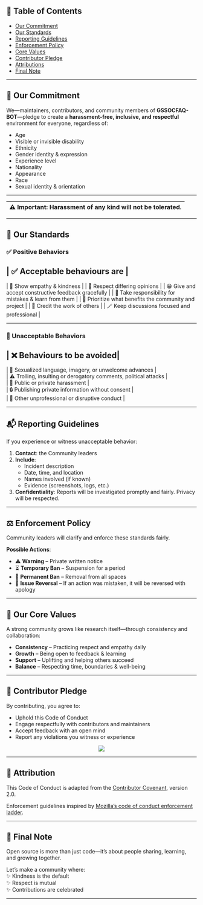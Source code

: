 ## 📑 Table of Contents
- [Our Commitment](#-our-commitment)
- [Our Standards](#-our-standards)
- [Reporting Guidelines](#-reporting-guidelines)
- [Enforcement Policy](#-enforcement-policy)
- [Core Values](#-our-core-values)
- [Contributor Pledge](#-contributor-pledge)
- [Attributions](#-attribution)
- [Final Note](#-final-note)

---

## 💌 Our Commitment
We—maintainers, contributors, and community members of **GSSOCFAQ-BOT**—pledge to create a **harassment-free, inclusive, and respectful** environment for everyone, regardless of:

- Age  
- Visible or invisible disability  
- Ethnicity  
- Gender identity & expression  
- Experience level  
- Nationality  
- Appearance  
- Race  
- Sexual identity & orientation  

---

| ⚠️ **Important**: Harassment of any kind will not be tolerated. |
|---------------------------------------------------------------|

---

## 🤝 Our Standards

### ✅ Positive Behaviors 
| ✅ Acceptable behaviours are |
----------------------------------------
| 💛 Show empathy & kindness  |
| 🤝 Respect differing opinions |
| 😁 Give and accept constructive feedback gracefully  |
| 🌱 Take responsibility for mistakes & learn from them | 
| 🎯 Prioritize what benefits the community and project  |
| 🙌 Credit the work of others  |
| 🪄 Keep discussions focused and professional | 


-----

### 🚫 Unacceptable Behaviors
| ❌ Behaviours to be avoided|
------------------------------------------------
| 🛑 Sexualized language, imagery, or unwelcome advances |   
| ⚠️ Trolling, insulting or derogatory comments, political attacks |  
| 📛 Public or private harassment |  
| 🔒 Publishing private information without consent |  
| 🛑 Other unprofessional or disruptive conduct | 

---

## 📬 Reporting Guidelines

If you experience or witness unacceptable behavior:

1. **Contact**: the Community leaders
2. **Include**:
   - Incident description  
   - Date, time, and location  
   - Names involved (if known)  
   - Evidence (screenshots, logs, etc.)  
3. **Confidentiality**: Reports will be investigated promptly and fairly. Privacy will be respected.  

---

## ⚖️ Enforcement Policy

Community leaders will clarify and enforce these standards fairly.  

**Possible Actions**:  
- ⚠️ **Warning** – Private written notice  
- ⏳ **Temporary Ban** – Suspension for a period  
- 🚫 **Permanent Ban** – Removal from all spaces  
- 🔄 **Issue Reversal** – If an action was mistaken, it will be reversed with apology  

---
## 🌱 Our Core Values
A strong community grows like research itself—through consistency and collaboration:  

- **Consistency** – Practicing respect and empathy daily  
- **Growth** – Being open to feedback & learning  
- **Support** – Uplifting and helping others succeed  
- **Balance** – Respecting time, boundaries & well-being  

---

## 📜 Contributor Pledge
By contributing, you agree to:  

- Uphold this Code of Conduct  
- Engage respectfully with contributors and maintainers  
- Accept feedback with an open mind  
- Report any violations you witness or experience  

<p align="center">
  <img src="https://img.shields.io/badge/✅-Commit_to_Respect-green?style=flat-square"/>
</p>

---
 


## 📜 Attribution

This Code of Conduct is adapted from the [Contributor Covenant](https://www.contributor-covenant.org/version/2/0/code_of_conduct.html), version 2.0.

Enforcement guidelines inspired by [Mozilla’s code of conduct enforcement ladder](https://github.com/mozilla/diversity).

---


## 💖 Final Note
Open source is more than just code—it’s about people sharing, learning, and growing together.  

Let’s make a community where:  
✨ Kindness is the default  
✨ Respect is mutual  
✨ Contributions are celebrated 

----
